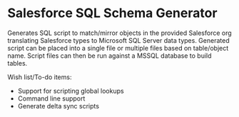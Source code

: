 # Salesforce SQL Schema Generator
Generates SQL script to match/mirror objects in the provided Salesforce org translating Salesforce types to Microsoft SQL Server data types.  Generated script can be placed into a single file or multiple files based on table/object name.  Script files can then be run against a MSSQL database to build tables.

Wish list/To-do items:
* Support for scripting global lookups
* Command line support
* Generate delta sync scripts
